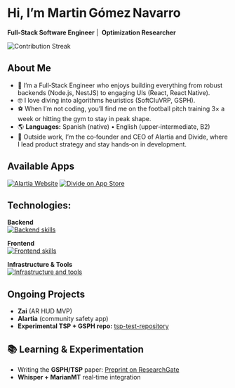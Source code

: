 <h1 align="start">Hi, I’m <strong>Martin Gómez Navarro</strong></h1>
<p align="start">
  <strong>Full‑Stack Software Engineer</strong> | 
  <strong>Optimization Researcher</strong> 
</p>

![Contribution Streak](https://github-readme-streak-stats.herokuapp.com?user=incfDevuser&theme=default)

## About Me

- 💼 I’m a Full‑Stack Engineer who enjoys building everything from robust backends (Node.js, NestJS) to engaging UIs (React, React Native).  
- 🤓 I love diving into algorithms heuristics (SoftCluVRP, GSPH). 
- ⚽ When I’m not coding, you’ll find me on the football pitch training 3× a week or hitting the gym to stay in peak shape.  
- 🌎 **Languages:** Spanish (native) • English (upper‑intermediate, B2)
- 🚀 Outside work, I’m the co‑founder and CEO of Alartia and Divide, where I lead product strategy and stay hands‑on in development.  

## Available Apps  
[![Alartia Website](https://img.shields.io/badge/Alartia–Website-00C853?logo=internet-explorer&style=for-the-badge)](https://alartia.cl)  [![Divide on App Store](https://img.shields.io/badge/Divide–AppStore-FA3E3E?logo=app-store&style=for-the-badge)](https://apps.apple.com/search?term=Divide%20-%20gastos%20compartidos)

## Technologies:

**Backend**  
<a href="https://skillicons.dev" title="Backend">
  <img src="https://skillicons.dev/icons?i=nestjs,nodejs,ts,express,py,graphql,mongodb,postgres,prisma,supabase" alt="Backend skills" />
</a>

**Frontend**  
<a href="https://skillicons.dev" title="Frontend">
  <img src="https://skillicons.dev/icons?i=js,ts,react,redux,tailwind,html,css,vite" alt="Frontend skills" />
</a>

**Infrastructure & Tools**  
<a href="https://skillicons.dev" title="Infrastructure & Tools">
  <img src="https://skillicons.dev/icons?i=git,github,vscode,postman,androidstudio,docker" alt="Infrastructure and tools" />
</a>

## Ongoing Projects  
- **Zai** (AR HUD MVP)  
- **Alartia** (community safety app)  
- **Experimental TSP + GSPH repo:** [tsp-test-repository](https://github.com/incfDevuser/tsp-test-repository)

## 📚 Learning & Experimentation  
- Writing the **GSPH/TSP** paper: [Preprint on ResearchGate](https://www.researchgate.net/publication/391219232_GSPH_Heuristica_de_Particion_Espacial_Una_Heuristica_Espacial_Jerarquica_para_el_Problema_del_Agente_Viajero)  
- **Whisper + MarianMT** real‑time integration  

